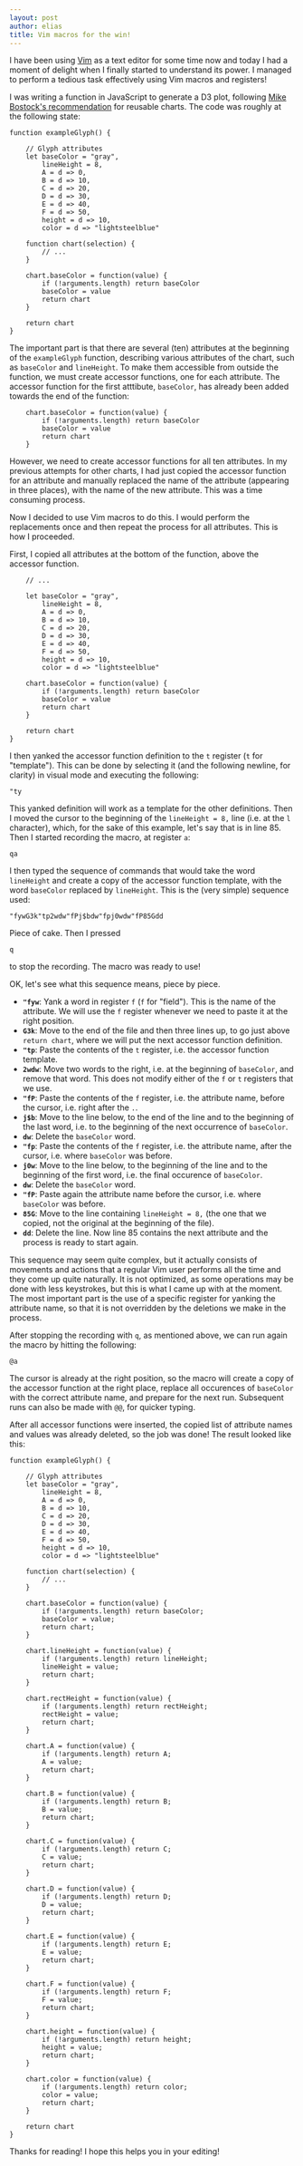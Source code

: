 ```yaml
---
layout: post
author: elias
title: Vim macros for the win!
---
```


I have been using [Vim](https://www.vim.org/) as a text editor for some time now and today I had a moment of delight when I finally started to understand its power. I managed to perform a tedious task effectively using Vim macros and registers!

I was writing a function in JavaScript to generate a D3 plot, following [Mike Bostock's recommendation](https://bost.ocks.org/mike/chart/) for reusable charts. The code was roughly at the following state:

```
function exampleGlyph() {

    // Glyph attributes
    let baseColor = "gray",
        lineHeight = 8,
        A = d => 0,
        B = d => 10,
        C = d => 20,
        D = d => 30,
        E = d => 40,
        F = d => 50,
        height = d => 10,
        color = d => "lightsteelblue"
    
    function chart(selection) {
        // ...
    }

    chart.baseColor = function(value) {
        if (!arguments.length) return baseColor
        baseColor = value
        return chart
    }

    return chart
}
```

The important part is that there are several (ten) attributes at the beginning of the `exampleGlyph` function, describing various attributes of the chart, such as `baseColor` and `lineHeight`. To make them accessible from outside the function, we must create accessor functions, one for each attribute. The accessor function for the first atttibute, `baseColor`, has already been added towards the end of the function:

```
    chart.baseColor = function(value) {
        if (!arguments.length) return baseColor
        baseColor = value
        return chart
    }
```

However, we need to create accessor functions for all ten attributes. In my previous attempts for other charts, I had just copied the accessor function for an attribute and manually replaced the name of the attribute (appearing in three places), with the name of the new attribute. This was a time consuming process.

Now I decided to use Vim macros to do this. I would perform the replacements once and then repeat the process for all attributes. This is how I proceeded.

First, I copied all attributes at the bottom of the function, above the accessor function.

```
    // ...

    let baseColor = "gray",
        lineHeight = 8,
        A = d => 0,
        B = d => 10,
        C = d => 20,
        D = d => 30,
        E = d => 40,
        F = d => 50,
        height = d => 10,
        color = d => "lightsteelblue"

    chart.baseColor = function(value) {
        if (!arguments.length) return baseColor
        baseColor = value
        return chart
    }

    return chart
}
```

I then yanked the accessor function definition to the `t` register (`t` for "template"). This can be done by selecting it (and the following newline, for clarity) in visual mode and executing the following:

```
"ty
```

This yanked definition will work as a template for the other definitions. Then I moved the cursor to the beginning of the `lineHeight = 8,` line (i.e. at the `l` character), which, for the sake of this example, let's say that is in line 85. Then I started recording the macro, at register `a`:

```
qa
```

I then typed the sequence of commands that would take the word `lineHeight` and create a copy of the accessor function template, with the word `baseColor` replaced by `lineHeight`. This is the (very simple) sequence used:

```
"fywG3k"tp2wdw"fPj$bdw"fpj0wdw"fP85Gdd
```

Piece of cake. Then I pressed

```
q
```

to stop the recording. The macro was ready to use!

OK, let's see what this sequence means, piece by piece.

* **`"fyw`**: Yank a word in register `f` (`f` for "field"). This is the name of the attribute. We will use the `f` register whenever we need to paste it at the right position.
* **`G3k`**: Move to the end of the file and then three lines up, to go just above `return chart`, where we will put the next accessor function definition.
* **`"tp`**: Paste the contents of the `t` register, i.e. the accessor function template.
* **`2wdw`**: Move two words to the right, i.e. at the beginning of `baseColor`, and remove that word. This does not modify either of the `f` or `t` registers that we use.
* **`"fP`**: Paste the contents of the `f` register, i.e. the attribute name, before the cursor, i.e. right after the `.`.
* **`j$b`**: Move to the line below, to the end of the line and to the beginning of the last word, i.e. to the beginning of the next occurrence of `baseColor`.
* **`dw`**: Delete the `baseColor` word.
* **`"fp`**: Paste the contents of the `f` register, i.e. the attribute name, after the cursor, i.e. where `baseColor` was before.
* **`j0w`**: Move to the line below, to the beginning of the line and to the beginning of the first word, i.e. the final occurence of `baseColor`.
* **`dw`**: Delete the `baseColor` word.
* **`"fP`**: Paste again the attribute name before the cursor, i.e. where `baseColor` was before.
* **`85G`**: Move to the line containing `lineHeight = 8,` (the one that we copied, not the original at the beginning of the file).
* **`dd`**: Delete the line. Now line 85 contains the next attribute and the process is ready to start again.

This sequence may seem quite complex, but it actually consists of movements and actions that a regular Vim user performs all the time and they come up quite naturally. It is not optimized, as some operations may be done with less keystrokes, but this is what I came up with at the moment. The most important part is the use of a specific register for yanking the attribute name, so that it is not overridden by the deletions we make in the process.

After stopping the recording with `q`, as mentioned above, we can run again the macro by hitting the following:

```
@a
```

The cursor is already at the right position, so the macro will create a copy of the accessor function at the right place, replace all occurences of `baseColor` with the correct attribute name, and prepare for the next run. Subsequent runs can also be made with `@@`, for quicker typing.

After all accessor functions were inserted, the copied list of attribute names and values was already deleted, so the job was done! The result looked like this:

```
function exampleGlyph() {

    // Glyph attributes
    let baseColor = "gray",
        lineHeight = 8,
        A = d => 0,
        B = d => 10,
        C = d => 20,
        D = d => 30,
        E = d => 40,
        F = d => 50,
        height = d => 10,
        color = d => "lightsteelblue"

    function chart(selection) {
        // ...
    }

    chart.baseColor = function(value) {
        if (!arguments.length) return baseColor;
        baseColor = value;
        return chart;
    }

    chart.lineHeight = function(value) {
        if (!arguments.length) return lineHeight;
        lineHeight = value;
        return chart;
    }

    chart.rectHeight = function(value) {
        if (!arguments.length) return rectHeight;
        rectHeight = value;
        return chart;
    }

    chart.A = function(value) {
        if (!arguments.length) return A;
        A = value;
        return chart;
    }

    chart.B = function(value) {
        if (!arguments.length) return B;
        B = value;
        return chart;
    }

    chart.C = function(value) {
        if (!arguments.length) return C;
        C = value;
        return chart;
    }

    chart.D = function(value) {
        if (!arguments.length) return D;
        D = value;
        return chart;
    }

    chart.E = function(value) {
        if (!arguments.length) return E;
        E = value;
        return chart;
    }

    chart.F = function(value) {
        if (!arguments.length) return F;
        F = value;
        return chart;
    }

    chart.height = function(value) {
        if (!arguments.length) return height;
        height = value;
        return chart;
    }

    chart.color = function(value) {
        if (!arguments.length) return color;
        color = value;
        return chart;
    }

    return chart
}

```

Thanks for reading! I hope this helps you in your editing!

